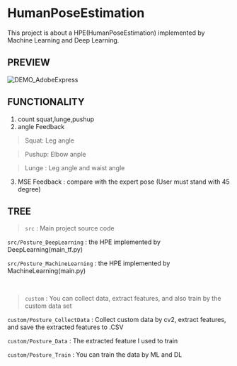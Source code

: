# HumanPoseEstimation
This project is about a HPE(HumanPoseEstimation) implemented by Machine Learning and Deep Learning.

## PREVIEW
![DEMO_AdobeExpress](https://user-images.githubusercontent.com/43237393/185286388-212dc244-152f-4639-927f-b0dfa7b64010.gif)

## FUNCTIONALITY
1. count squat,lunge,pushup
2. angle Feedback

  > Squat: Leg angle
  
  > Pushup: Elbow anple
  
  > Lunge : Leg angle and waist angle

3. MSE Feedback : compare with the expert pose (User must stand with 45 degree)

## TREE
> ```src``` : Main project source code

```src/Posture_DeepLearning``` : the HPE implemented by DeepLearning(main_tf.py)
 
```src/Posture_MachineLearning``` : the HPE implemented by MachineLearning(main.py)

<br/>

> ```custom``` : You can collect data, extract features, and also train by the custom data set

```custom/Posture_CollectData``` : Collect custom data by cv2, extract features, and save the extracted features to .CSV

```custom/Posture_Data``` : The extracted feature I used to train

```custom/Posture_Train``` : You can train the data by ML and DL
